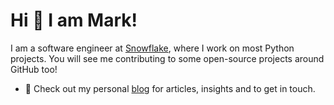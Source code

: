 # Hi 👋 I am Mark! 
I am a software engineer at [Snowflake](https://snowflake.com/), where I work on most Python projects. You will see me contributing to some open-source projects around GitHub too!

- 👋 Check out my personal [blog](https://pr2tik1.github.io/blog/) for articles, insights and to get in touch.

